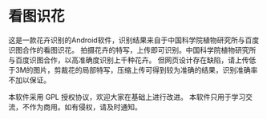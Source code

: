# 看图识花

这是一款花卉识别的Android软件，识别结果来自于中国科学院植物研究所与百度识图合作的看图识花。
拍摄花卉的特写，上传即可识别。中国科学院植物研究所与百度识图合作，以高准确度识别上千种花卉。
但网页设计存在缺陷，请上传低于3M的图片，剪裁花的局部特写，压缩上传可得到较为准确的结果，识别准确率不加以保证。

本软件采用 GPL 授权协议，欢迎大家在基础上进行改进。
本软件只用于学习交流，不作为商用。如有侵权，请及时通知。

